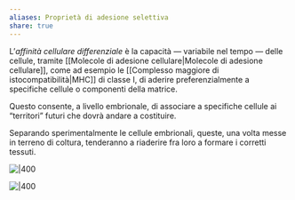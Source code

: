 ```yaml
---
aliases: Proprietà di adesione selettiva
share: true
---
```

L’*affinità cellulare differenziale* è la capacità — variabile nel tempo — delle cellule, tramite [[Molecole di adesione cellulare|Molecole di adesione cellulare]], come ad esempio le [[Complesso maggiore di istocompatibilità|MHC]] di classe I, di aderire preferenzialmente a specifiche cellule o componenti della matrice.

Questo consente, a livello embrionale, di associare a specifiche cellule ai “territori” futuri che dovrà andare a costituire.

Separando sperimentalmente le cellule embrionali, queste, una volta messe in terreno di coltura, tenderanno a riaderire fra loro a formare i corretti tessuti.

![|400](d4624b215f706d0c5cb9e3a8f83f8265_MD5%201.png) 

![|400](34eaa4e21b5093c99c03204edf9f294f_MD5%201.png)